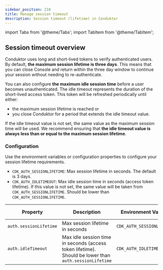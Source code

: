 ```yaml
---
sidebar_position: 210
title: Manage session timeout 
description: Session timeout (lifetime) in Conduktor
---
```

import Tabs from '@theme/Tabs'; import TabItem from '@theme/TabItem';

## Session timeout overview

Conduktor uses long and short-lived tokens to verify authenticated users. By default, **the maximum session lifetime is three days**. This means that you can close Console and return within the three day window to continue your session without needing to re-authenticate.

You can also configure **the maximum idle session time** before a user becomes unauthenticated. The idle timeout represents the duration of the short-lived access token. This token will be refreshed periodically until either:

- the maximum session lifetime is reached or
- you close Conduktor for a period that extends the idle timeout value.

If the idle timeout value is not set, the same value as the maximum session time will be used. We recommend ensuring that **the idle timeout value is always less than or equal to the maximum session lifetime**.

### Configuration

Use the environment variables or configuration properties to configure your session lifetime requirements.

<Tabs>
<TabItem  value="Environment variables" label="Environment variables">

- `CDK_AUTH_SESSIONLIFETIME`: Max session lifetime in seconds. The default is 3 days.
- `CDK_AUTH_IDLETIMEOUT`: Max idle session time in seconds (access token lifetime). If this value is not set, the same value will be taken from `CDK_AUTH_SESSIONLIFETIME`. Should be lower than `CDK_AUTH_SESSIONLIFETIME`.
</TabItem>

<TabItem  value="Config properties" label="Config properties">

| Property               | Description                                                                                           | Environment Variable       | Mandatory | Type | Default value |
|------------------------|-------------------------------------------------------------------------------------------------------|----------------------------|-----------|------|---------------|
| `auth.sessionLifetime` | Max session lifetime in seconds                                                                       | `CDK_AUTH_SESSIONLIFETIME` | false     | int  | `259200`      |
| `auth.idleTimeout`     | Max idle session time in seconds (access token lifetime). Should be lower than `auth.sessionLifetime` | `CDK_AUTH_IDLETIMEOUT`     | false     | int  | `259200`      |

</TabItem>
</Tabs>
